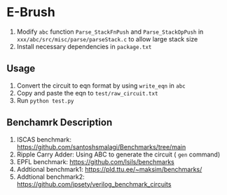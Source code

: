 # E-Brush

1. Modify `abc` function `Parse_StackFnPush` and `Parse_StackOpPush` in `xxx/abc/src/misc/parse/parseStack.c` to allow large stack size
2. Install necessary dependencies in `package.txt`
## Usage

1. Convert the circuit to eqn format by using `write_eqn` in `abc`
2. Copy and paste the eqn to `test/raw_circuit.txt`
2. Run `python test.py`

## Benchamrk Description

1. ISCAS benchmark: https://github.com/santoshsmalagi/Benchmarks/tree/main
2. Ripple Carry Adder: Using ABC to generate the circuit ( `gen` command)
3. EPFL benchmark: https://github.com/lsils/benchmarks
4. Addtional benchmark1: https://pld.ttu.ee/~maksim/benchmarks/
5. Addtional benchmark2: https://github.com/jpsety/verilog_benchmark_circuits